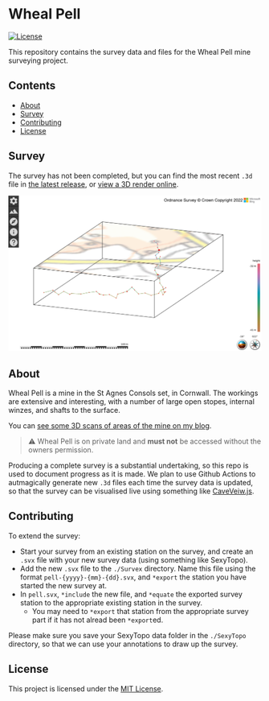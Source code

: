 # Wheal Pell

[![License](https://img.shields.io/badge/license-MIT-blue.svg)](https://github.com/aricooperdavis/wheal-pell/blob/main/LICENSE)

This repository contains the survey data and files for the Wheal Pell mine surveying project.

## Contents

- [About](#about)
- [Survey](#survey)
- [Contributing](#contributing)
- [License](#license)

## Survey

The survey has not been completed, but you can find the most recent `.3d` file in [the latest release](https://github.com/aricooperdavis/wheal-pell/releases/latest), or [view a 3D render online](https://aricooperdavis.github.io/wheal-pell/).

[![Screenshot of the 3D rendered survey data](image.png)](https://aricooperdavis.github.io/wheal-pell/)

## About

Wheal Pell is a mine in the St Agnes Consols set, in Cornwall. The workings are extensive and interesting, with a number of large open stopes, internal winzes, and shafts to the surface.

You can [see some 3D scans of areas of the mine on my blog](https://cooper-davis.net/blog/3d-scanning-abandoned-mines).

> :warning: Wheal Pell is on private land and __must not__ be accessed without the owners permission.

Producing a complete survey is a substantial undertaking, so this repo is used to document progress as it is made. We plan to use Github Actions to autmagically generate new `.3d` files each time the survey data is updated, so that the survey can be visualised live using something like [CaveVeiw.js](https://aardgoose.github.io/CaveView.js/).

## Contributing

To extend the survey:

- Start your survey from an existing station on the survey, and create an `.svx` file with your new survey data (using something like SexyTopo).
- Add the new `.svx` file to the `./Survex` directory. Name this file using the format `pell-{yyyy}-{mm}-{dd}.svx`, and `*export` the station you have started the new survey at.
- In `pell.svx`, `*include` the new file, and `*equate` the exported survey station to the appropriate existing station in the survey.
  - You may need to `*export` that station from the appropriate survey part if it has not alread been `*export`ed.

Please make sure you save your SexyTopo data folder in the `./SexyTopo` directory, so that we can use your annotations to draw up the survey.

## License

This project is licensed under the [MIT License](LICENSE).
